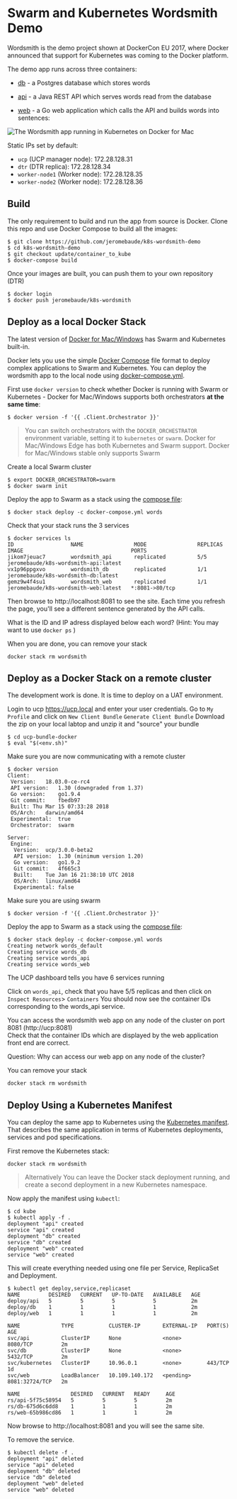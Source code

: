 # Swarm and Kubernetes Wordsmith Demo

Wordsmith is the demo project shown at DockerCon EU 2017, where Docker announced that support for Kubernetes was coming to the Docker platform.

The demo app runs across three containers:

- [db](db/Dockerfile) - a Postgres database which stores words

- [api](api/Dockerfile) - a Java REST API which serves words read from the database

- [web](web/Dockerfile) - a Go web application which calls the API and builds words into sentences:

![The Wordsmith app running in Kubernetes on Docker for Mac](img/dockercon_EU_17.jpg)

Static IPs set by default:
- `ucp` (UCP manager node): 172.28.128.31
- `dtr` (DTR replica): 172.28.128.34
- `worker-node1` (Worker node): 172.28.128.35
- `worker-node2` (Worker node): 172.28.128.36

## Build

The only requirement to build and run the app from source is Docker. Clone this repo and use Docker Compose to build all the images:

```
$ git clone https://github.com/jeromebaude/k8s-wordsmith-demo
$ cd k8s-wordsmith-demo
$ git checkout update/container_to_kube
$ docker-compose build
```

Once your images are built, you can push them to your own repository (DTR)

```
$ docker login
$ docker push jeromebaude/k8s-wordsmith
```


## Deploy as a local Docker Stack

The latest version of [Docker for Mac/Windows](https://www.docker.com/docker-mac) has Swarm and Kubernetes built-in.

Docker lets you use the simple [Docker Compose](https://docs.docker.com/compose/) file format to deploy complex applications to Swarm and Kubernetes. You can deploy the wordsmith app to the local node using [docker-compose.yml](docker-compose.yml).

First use `docker version` to check whether Docker is running with Swarm or Kubernetes - Docker for Mac/Windows supports both orchestrators **at the same time**:

```
$ docker version -f '{{ .Client.Orchestrator }}'
```

> You can switch orchestrators with the `DOCKER_ORCHESTRATOR` environment variable, setting it to `kubernetes` or `swarm`. Docker for Mac/Windows Edge has both Kubernetes and Swarm support. Docker for Mac/Windows stable only supports Swarm

Create a local Swarm cluster
```
$ export DOCKER_ORCHESTRATOR=swarm
$ docker swarm init
```

Deploy the app to Swarm as a stack using the [compose file](docker-compose.yml):

```
$ docker stack deploy -c docker-compose.yml words
```

Check that your stack runs the 3 services
```
$ docker services ls
ID                  NAME                MODE                REPLICAS            IMAGE                                  PORTS
jikom7jeuac7        wordsmith_api       replicated          5/5                 jeromebaude/k8s-wordsmith-api:latest
vx1p96ppgxvo        wordsmith_db        replicated          1/1                 jeromebaude/k8s-wordsmith-db:latest
gemz9w4f4su1        wordsmith_web       replicated          1/1                 jeromebaude/k8s-wordsmith-web:latest   *:8081->80/tcp
```

Then browse to http://localhost:8081 to see the site. Each time you refresh the page, you'll see a different sentence generated by the API calls.

What is the ID and IP adress displayed below each word? (Hint: You may want to use `docker ps` )

When you are done, you can remove your stack

```
docker stack rm wordsmith
```

## Deploy as a Docker Stack on a remote cluster

The development work is done. It is time to deploy on a UAT environment.

Login to ucp https://ucp.local and enter your user credentials. Go to `My Profile` and click on `New Client Bundle` `Generate Client Bundle`
Download the zip on your local labtop and unzip it and "source" your bundle

```
$ cd ucp-bundle-docker
$ eval "$(<env.sh)"
```   

Make sure you are now communicating with a remote cluster

```
$ docker version
Client:
 Version:	18.03.0-ce-rc4
 API version:	1.30 (downgraded from 1.37)
 Go version:	go1.9.4
 Git commit:	fbedb97
 Built:	Thu Mar 15 07:33:28 2018
 OS/Arch:	darwin/amd64
 Experimental:	true
 Orchestrator:	swarm

Server:
 Engine:
  Version:	ucp/3.0.0-beta2
  API version:	1.30 (minimum version 1.20)
  Go version:	go1.9.2
  Git commit:	4f665c3
  Built:	Tue Jan 16 21:38:10 UTC 2018
  OS/Arch:	linux/amd64
  Experimental:	false
```   
Make sure you are using swarm

```
$ docker version -f '{{ .Client.Orchestrator }}'
```
Deploy the app to Swarm as a stack using the [compose file](docker-compose.yml):

```
$ docker stack deploy -c docker-compose.yml words
Creating network words_default
Creating service words_db
Creating service words_api
Creating service words_web
```

The UCP dashboard tells you have 6 services running

Click on `words_api`, check that you have 5/5 replicas and then click on `Inspect Resources`> `Containers`
You should now see the container IDs corresponding to the words_api service.

You can access the wordsmith web app on any node of the cluster on port 8081 (http://ucp:8081)  
Check that the container IDs which are displayed by the web application front end are correct.  

Question: Why can access our web app on any node of the cluster?

You can remove your stack

```
docker stack rm wordsmith
```





















## Deploy Using a Kubernetes Manifest

You can deploy the same app to Kubernetes using the [Kubernetes manifest](kube-deployment.yml). That describes the same application in terms of Kubernetes deployments, services and pod specifications.

First remove the Kubernetes stack:

```
docker stack rm wordsmith
```

> Alternatively You can leave the Docker stack deployment running, and create a second deployment in a new Kubernetes namespace.

Now apply the manifest using `kubectl`:

```
$ cd kube
$ kubectl apply -f .
deployment "api" created
service "api" created
deployment "db" created
service "db" created
deployment "web" created
service "web" created
```

This will create everything needed using one file per Service, ReplicaSet and Deployment.

```
$ kubectl get deploy,service,replicaset
NAME         DESIRED   CURRENT   UP-TO-DATE   AVAILABLE   AGE
deploy/api   5         5         5            5           2m
deploy/db    1         1         1            1           2m
deploy/web   1         1         1            1           2m

NAME             TYPE           CLUSTER-IP       EXTERNAL-IP   PORT(S)          AGE
svc/api          ClusterIP      None             <none>        8080/TCP         2m
svc/db           ClusterIP      None             <none>        5432/TCP         2m
svc/kubernetes   ClusterIP      10.96.0.1        <none>        443/TCP          1d
svc/web          LoadBalancer   10.109.140.172   <pending>     8081:32724/TCP   2m

NAME                DESIRED   CURRENT   READY     AGE
rs/api-5f75c58954   5         5         5         2m
rs/db-675d6c6dd8    1         1         1         2m
rs/web-65b986cd86   1         1         1         2m
```


Now browse to http://localhost:8081 and you will see the same site.

To remove the service.

```
$ kubectl delete -f .
deployment "api" deleted
service "api" deleted
deployment "db" deleted
service "db" deleted
deployment "web" deleted
service "web" deleted
```

